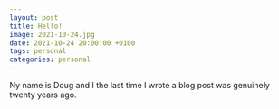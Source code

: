 ```yaml
---
layout: post
title: Hello!
image: 2021-10-24.jpg
date: 2021-10-24 20:00:00 +0100
tags: personal
categories: personal
---
```


Ny name is Doug and I the last time I wrote a blog post was genuinely twenty years ago.





